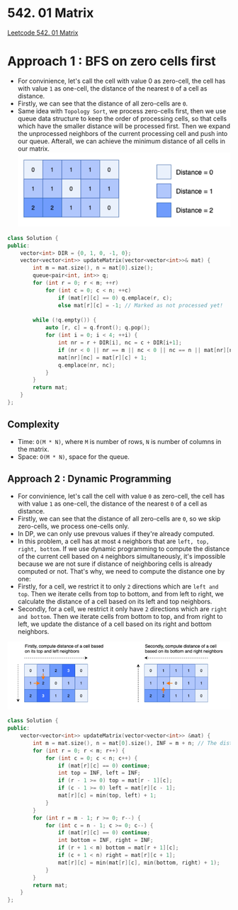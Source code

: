 # 542. 01 Matrix

[Leetcode 542. 01 Matrix](https://leetcode.com/problems/01-matrix/)

# Approach 1 : BFS on zero cells first
* For convinience, let's call the cell with value 0 as zero-cell, the cell has with value `1` as one-cell, the distance of the nearest `0` of a cell as distance.
* Firstly, we can see that the distance of all zero-cells are `0`.
* Same idea with `Topology Sort`, we process zero-cells first, then we use queue data structure to keep the order of processing cells, so that cells which have the smaller distance will be processed first. Then we expand the unprocessed neighbors of the current processing cell and push into our queue.
Afterall, we can achieve the minimum distance of all cells in our matrix.
![](./images/542_01Matrix_01.png)

```cpp
class Solution {
public:
    vector<int> DIR = {0, 1, 0, -1, 0};
    vector<vector<int>> updateMatrix(vector<vector<int>>& mat) {
        int m = mat.size(), n = mat[0].size();
        queue<pair<int, int>> q;
        for (int r = 0; r < m; ++r)
            for (int c = 0; c < n; ++c)
                if (mat[r][c] == 0) q.emplace(r, c);
                else mat[r][c] = -1; // Marked as not processed yet!

        while (!q.empty()) {
            auto [r, c] = q.front(); q.pop();
            for (int i = 0; i < 4; ++i) {
                int nr = r + DIR[i], nc = c + DIR[i+1];
                if (nr < 0 || nr == m || nc < 0 || nc == n || mat[nr][nc] != -1) continue;
                mat[nr][nc] = mat[r][c] + 1;
                q.emplace(nr, nc);
            }
        }
        return mat;
    }
};
```
## Complexity
* Time: `O(M * N)`, where `M` is number of rows, `N` is number of columns in the matrix.
* Space: `O(M * N)`, space for the queue.

## Approach 2 : Dynamic Programming
* For convinience, let's call the cell with value `0` as zero-cell, the cell has with value `1` as one-cell, the distance of the nearest `0` of a cell as distance.
* Firstly, we can see that the distance of all zero-cells are `0`, so we skip zero-cells, we process one-cells only.
* In DP, we can only use prevous values if they're already computed.
* In this problem, a cell has at most `4` neighbors that are `left, top, right, bottom`. If we use dynamic programming to compute the distance of the current cell based on `4` neighbors simultaneously, it's impossible because we are not sure if distance of neighboring cells is already computed or not.
That's why, we need to compute the distance one by one:
* Firstly, for a cell, we restrict it to only `2` directions which are `left and top`. Then we iterate cells from top to bottom, and from left to right, we calculate the distance of a cell based on its left and top neighbors.
* Secondly, for a cell, we restrict it only have `2` directions which are `right and bottom`. Then we iterate cells from bottom to top, and from right to left, we update the distance of a cell based on its right and bottom neighbors.

![](./images/542_01Matrix_02.png)

```cpp
class Solution {
public:
    vector<vector<int>> updateMatrix(vector<vector<int>> &mat) {
        int m = mat.size(), n = mat[0].size(), INF = m + n; // The distance of cells is up to (M+N)
        for (int r = 0; r < m; r++) {
            for (int c = 0; c < n; c++) {
                if (mat[r][c] == 0) continue;
                int top = INF, left = INF;
                if (r - 1 >= 0) top = mat[r - 1][c];
                if (c - 1 >= 0) left = mat[r][c - 1];
                mat[r][c] = min(top, left) + 1;
            }
        }
        for (int r = m - 1; r >= 0; r--) {
            for (int c = n - 1; c >= 0; c--) {
                if (mat[r][c] == 0) continue;
                int bottom = INF, right = INF;
                if (r + 1 < m) bottom = mat[r + 1][c];
                if (c + 1 < n) right = mat[r][c + 1];
                mat[r][c] = min(mat[r][c], min(bottom, right) + 1);
            }
        }
        return mat;
    }
};
```
